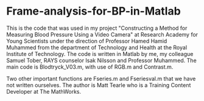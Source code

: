 # Frame-analysis-for-BP-in-Matlab
This is the code that was used in my project "Constructing a Method for Measuring Blood Pressure Using a Video Camera" at Research Academy for Young Scientists under the direction of Professor Hamed Hamid Muhammed from the department of Technology and Health at the Royal Institute of Technology. The code is written in Matlab by me, my colleague Samuel Tober, RAYS counselor Isak Nilsson and Professor Muhammed. The main code is Blodtryck_V03.m, with use of RGB.m and Contrast.m. 

Two other important functions are Fseries.m and Fseriesval.m that we have not written ourselves. The author is Matt Tearle who is a Training Content Developer at The MathWorks.
